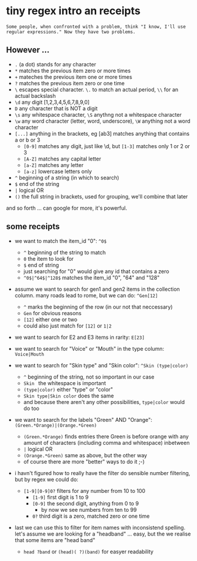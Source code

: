 # tiny regex intro an receipts

`Some people, when confronted with a problem, think "I know, I'll use regular expressions." Now they have two problems.`


## However ...
- `.` (a dot) stands for any character
- `*` matches the previous item zero or more times
- `+` mateches the previous item one or more times
- `?` matches the previous item zero or one time
- `\` escapes special character. `\.` to match an actual period, `\\` for an actual backslash
- `\d` any digit [1,2,3,4,5,6,7,8,9,0]
- `D` any character that is NOT a digit
- `\s` any whitespace character, `\S` anythng not a whitespace character
- `\w` any word character (letter, word, underscore), `\W` anything not a word character
- `[...]` anything in the brackets, eg [ab3] matches anything that contains   a or b or 3
    - `[0-9]` matches any digit, just like \d, but `[1-3]` matches only 1 or 2 or 3
    - `[A-Z]` matches any capital letter
    - `[a-Z]` matches any letter
    - `[a-z]` lowercase letters only
- `^` beginning of a string (in which to search)
- `$` end of the string
- `|`  logical OR
- `()` the full string in brackets, used for grouping, we'll combine that later

and so forth ... can google for more, it's powerful.


## some receipts

- we want to match the item_id "0": `^0$`
   - `^` beginning of the string to match
   - `0` the item to look for
   - `$` end of string
   - just searching for "0" would give any id that contains a zero
   - `^0$|^64$|^128$` matches the item_id "0", "64" and "128"

- assume we want to search for gen1 and gen2 items in the collection column.
many roads lead to rome, but we can do: `^Gen[12]`
   - `^` marks the beginning of the row (in our not that neccessary)
   - `Gen` for obvious reasons
   - `[12]` either one or two
   - could also just match for `[12]` or `1|2`

- we want to search for E2 and E3 items in rarity: `E[23]`

- we want to search for "Voice" or "Mouth" in the type column: `Voice|Mouth`

- we want to search for "Skin type" and "Skin color": `^Skin (type|color)`
   - `^` beginning of the string, not so important in our case
   - `Skin ` the whitespace is important
   - `(type|color)` either "type" or "color"
   - `Skin type|Skin color` does the same
   - and because there aren't any other possibilities, `type|color` would do too

- we want to search for the labels "Green" AND "Orange": `(Green.*Orange)|(Orange.*Green)`
   - `(Green.*Orange)` finds entries there Green is before orange with any amount of characters (including comma and whitespace) inbetween
   - `|` logical OR
   - `(Orange.*Green)` same as above, but the other way
   - of course there are more "better" ways to do it ;-)


- i havn't figured how to really have the filter do sensible number filtering, but by regex we could do:
   - `[1-9][0-9]0?` filters for any number from 10 to 100
      - `[1-9]` first digit is 1 to 9
      - `[0-9]` the second digit, anything from 0 to 9
         - by now we see numbers from ten to 99
      - `0?` third digit is a zero, matched zero or one time


- last we can use this to filter for item names with inconsistend spelling.
let's assume we are looking for a "headband" ... easy, but the we realise that some items are "head band"
   - `head ?band` or `(head)( ?)(band)` for easyer readability
